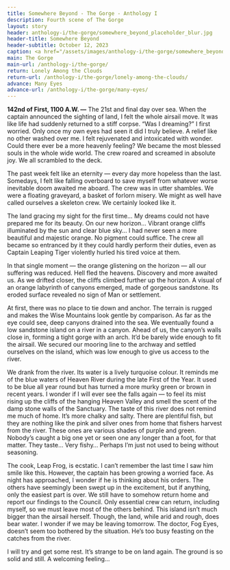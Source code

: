 ```yaml
---
title: Somewhere Beyond - The Gorge - Anthology I
description: Fourth scene of The Gorge
layout: story
header: anthology-i/the-gorge/somewhere_beyond_placeholder_blur.jpg
header-title: Somewhere Beyond
header-subtitle: October 12, 2023
caption: <a href="/assets/images/anthology-i/the-gorge/somewhere_beyond_placeholder.jpg" target="_blank">AI placeholder artwork</a> generated using <a href="https://creator.nightcafe.studio/creation/uELaN3Y09odJX3GUReUq" target="_blank">SDXL 1.0</a> — <a href="https://creativecommons.org/publicdomain/zero/1.0/" target="_blank">CC0 1.0</a>
main: The Gorge
main-url: /anthology-i/the-gorge/
return: Lonely Among the Clouds
return-url: /anthology-i/the-gorge/lonely-among-the-clouds/
advance: Many Eyes
advance-url: /anthology-i/the-gorge/many-eyes/
---
```


**142nd of First, 1100 A.W. —** The 21st and final day over sea. When the captain announced the sighting of land, I felt the whole airsail move. It was like life had suddenly returned to a stiff corpse. “Was I dreaming?” I first worried. Only once my own eyes had seen it did I truly believe. A relief like no other washed over me. I felt rejuvenated and intoxicated with wonder. Could there ever be a more heavenly feeling? We became the most blessed souls in the whole wide world. The crew roared and screamed in absolute joy. We all scrambled to the deck.

The past week felt like an eternity — every day more hopeless than the last. Somedays, I felt like falling overboard to save myself from whatever worse inevitable doom awaited me aboard. The crew was in utter shambles. We were a floating graveyard, a basket of forlorn misery. We might as well have called ourselves a skeleton crew. We certainly looked like it.

The land gracing my sight for the first time… My dreams could not have prepared me for its beauty. On our new horizon… Vibrant orange cliffs illuminated by the sun and clear blue sky… I had never seen a more beautiful and majestic orange. No pigment could suffice. The crew all became so entranced by it they could hardly perform their duties, even as Captain Leaping Tiger violently hurled his tired voice at them.

In that single moment — the orange glistening on the horizon — all our suffering was reduced. Hell fled the heavens. Discovery and more awaited us. As we drifted closer, the cliffs climbed further up the horizon. A visual of an orange labyrinth of canyons emerged, made of gorgeous sandstone. Its eroded surface revealed no sign of Man or settlement.

At first, there was no place to tie down and anchor. The terrain is rugged and makes the Wise Mountains look gentle by comparison. As far as the eye could see, deep canyons drained into the sea. We eventually found a low sandstone island on a river in a canyon. Ahead of us, the canyon’s walls close in, forming a tight gorge with an arch. It’d be barely wide enough to fit the airsail. We secured our mooring line to the archway and settled ourselves on the island, which was low enough to give us access to the river.

We drank from the river. Its water is a lively turquoise colour. It reminds me of the blue waters of Heaven River during the late First of the Year. It used to be blue all year round but has turned a more murky green or brown in recent years. I wonder if I will ever see the falls again — to feel its mist rising up the cliffs of the hanging Heaven Valley and smell the scent of the damp stone walls of the Sanctuary. The taste of this river does not remind me much of home. It’s more chalky and salty. There are plentiful fish, but they are nothing like the pink and silver ones from home that fishers harvest from the river. These ones are various shades of purple and green. Nobody’s caught a big one yet or seen one any longer than a foot, for that matter. They taste… Very fishy… Perhaps I’m just not used to being without seasoning.

The cook, Leap Frog, is ecstatic. I can’t remember the last time I saw him smile like this. However, the captain has been growing a worried face. As night has approached, I wonder if he is thinking about his orders. The others have seemingly been swept up in the excitement, but if anything, only the easiest part is over. We still have to somehow return home and report our findings to the Council. Only essential crew can return, including myself, so we must leave most of the others behind. This island isn’t much bigger than the airsail herself. Though, the land, while arid and rough, does bear water. I wonder if we may be leaving tomorrow. The doctor, Fog Eyes, doesn’t seem too bothered by the situation. He’s too busy feasting on the catches from the river.

I will try and get some rest. It’s strange to be on land again. The ground is so solid and still. A welcoming feeling…